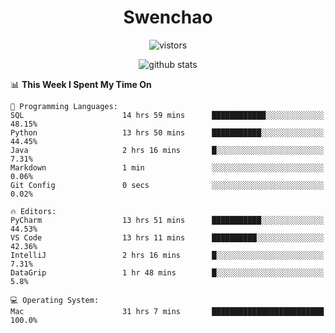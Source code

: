 <h1 align="center">Swenchao</h3>

<p align="center">
  <img src="https://visitor-badge.glitch.me/badge?page_id=Swenchao" alt="vistors" />
</p>

<p align="center">
  <img src="https://github-readme-stats.vercel.app/api?username=Swenchao&count_private=true&show_icons=true&theme=vue-dark&hide_title=true" alt="github stats" />
</p>

<!--START_SECTION:waka-->
📊 **This Week I Spent My Time On** 

```text
💬 Programming Languages: 
SQL                      14 hrs 59 mins      ████████████░░░░░░░░░░░░░   48.15% 
Python                   13 hrs 50 mins      ███████████░░░░░░░░░░░░░░   44.45% 
Java                     2 hrs 16 mins       █░░░░░░░░░░░░░░░░░░░░░░░░   7.31% 
Markdown                 1 min               ░░░░░░░░░░░░░░░░░░░░░░░░░   0.06% 
Git Config               0 secs              ░░░░░░░░░░░░░░░░░░░░░░░░░   0.02%

🔥 Editors: 
PyCharm                  13 hrs 51 mins      ███████████░░░░░░░░░░░░░░   44.53% 
VS Code                  13 hrs 11 mins      ██████████░░░░░░░░░░░░░░░   42.36% 
IntelliJ                 2 hrs 16 mins       █░░░░░░░░░░░░░░░░░░░░░░░░   7.31% 
DataGrip                 1 hr 48 mins        █░░░░░░░░░░░░░░░░░░░░░░░░   5.8%

💻 Operating System: 
Mac                      31 hrs 7 mins       █████████████████████████   100.0%

```


<!--END_SECTION:waka-->
